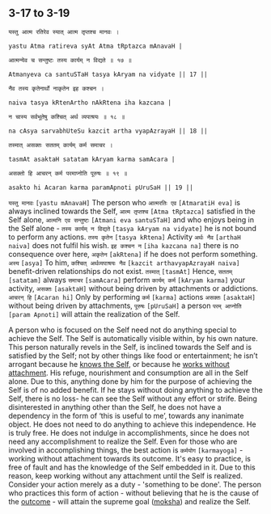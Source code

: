 ## 3-17 to 3-19


```shloka-sa
यस्तु आत्म रतिरेव स्यात् आत्म तृप्तश्च मानवः ।
```
```shloka-sa-hk
yastu Atma ratireva syAt Atma tRptazca mAnavaH |
```
```shloka-sa
आत्मन्येव च सन्तुष्टः तस्य कार्यम् न विद्यते ॥ १७ ॥
```
```shloka-sa-hk
Atmanyeva ca santuSTaH tasya kAryam na vidyate || 17 ||
```

```shloka-sa
नैव तस्य कृतेनार्थो नाकृतेन इह कश्चन ।
```
```shloka-sa-hk
naiva tasya kRtenArtho nAkRtena iha kazcana |
```
```shloka-sa
न चास्य सर्वभूतेषु कश्चित् अर्थ व्यपाश्रयः ॥ १८ ॥
```
```shloka-sa-hk
na cAsya sarvabhUteSu kazcit artha vyapAzrayaH || 18 ||
```

```shloka-sa
तस्मात् असक्तः सततम् कार्यम् कर्म समाचर ।
```
```shloka-sa-hk
tasmAt asaktaH satatam kAryam karma samAcara |
```
```shloka-sa
असक्तो हि आचरन् कर्म परमाप्नोति पूरुषः ॥ १९ ॥
```
```shloka-sa-hk
asakto hi Acaran karma paramApnoti pUruSaH || 19 ||
```

`यस्तु मानवः` `[yastu mAnavaH]` The person who `आत्मरतिः एव` `[AtmaratiH eva]` is always inclined towards the Self, `आत्म तृप्तश्च` `[Atma tRptazca]` satisfied in the Self alone, `आत्मनि एव सन्तुष्टः` `[Atmani eva santuSTaH]` and who enjoys being in the Self alone - `तस्य कार्यम् न विद्यते` `[tasya kAryam na vidyate]` he is not bound to perform any actions.
`तस्य कृतेन` `[tasya kRtena]` Activity `अर्थः नैव` `[arthaH naiva]` does not fulfil his wish. `इह कश्चन न` `[iha kazcana na]` there is no consequence over here, `अकृतेन` `[akRtena]` if he does not perform something. `अस्य` `[asya]` To him, `कश्चित् अर्थव्यपाश्रयः नैव` `[kazcit arthavyapAzrayaH naiva]` benefit-driven relationships do not exist.
`तस्मात्` `[tasmAt]` Hence, `सततम्` `[satatam]` always `समाचर` `[samAcara]` perform `कार्यम् कर्म` `[kAryam karma]` your activity, `असक्तः` `[asaktaH]` without being driven by attachments or addictions. `आचरन् हि` `[Acaran hi]` Only by performing `कर्म` `[karma]` actions `असक्तः` `[asaktaH]` without being driven by attachments, `पूरुषः` `[pUruSaH]` a person `परम् आप्नोति` `[param Apnoti]` will attain the realization of the Self.

A person who is focused on the Self need not do anything special to achieve the Self. The Self is automatically visible within, by his own nature. This person naturally revels in the Self, is inclined towards the Self and is satisfied by the Self; not by other things like food or entertainment; he isn’t arrogant because he [knows the Self](jnAnayOga_a_defn), or because he [works without attachment](karmayOga_a_defn). His refuge, nourishment and consumption are all in the Self alone.
Due to this, anything done by him for the purpose of achieving the Self is of no added benefit. If he stays without doing anything to achieve the Self, there is no loss- he can see the Self without any effort or strife. Being disinterested in anything other than the Self, he does not have a dependency in the form of ‘this is useful to me’, towards any inanimate object. He does not need to do anything to achieve this independence. He is truly free.
He does not indulge in accomplishments, since he does not need any accomplishment to realize the Self. Even for those who are involved in accomplishing things, the best action is `कर्मयोग` `[karmayoga]` - working without attachment towards its outcome. It's easy to practice, is free of fault and has the knowledge of the Self embedded in it.
Due to this reason, keep working without any attachment until the Self is realized. Consider your action merely as a duty - 'something to be done'. The person who practices this form of action - without believing that he is the cause of the [outcome](actions_and_happenings) - will attain the supreme goal ([moksha](Moksha)) and realize the Self.

